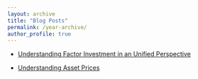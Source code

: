 ```yaml
---
layout: archive
title: "Blog Posts"
permalink: /year-archive/
author_profile: true
---
```


* [Understanding Factor Investment in an Unified Perspective](https://cynthia-xinyuwang.github.io/assets/UnderstandingAssetPrices.html) 

* [Understanding Asset Prices](https://Cynthia-XinyuWang.github.io/assets/UnderstandingAssetPrices.html) 
